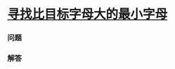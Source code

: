 # [寻找比目标字母大的最小字母](https://leetcode-cn.com/problems/find-smallest-letter-greater-than-target)

### 问题



### 解答

```

```
